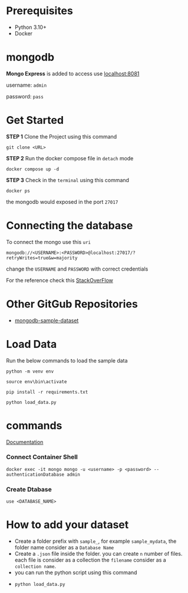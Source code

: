 # Prerequisites
* Python 3.10+
* Docker

# mongodb

**Mongo Express** is added to access use [localhost:8081](http://localhost:8081/)

username: `admin`

password: `pass`

# Get Started
**STEP 1**
Clone the Project using this command
```
git clone <URL>
```

**STEP 2**
Run the docker compose file in `detach` mode
```
docker compose up -d
```

**STEP 3**
Check in the `terminal` using this command
```
docker ps
```
the mongodb would exposed in the port `27017`

# Connecting the database
To connect the mongo use this `uri`

```
mongodb://<USERNAME>:<PASSWORD>@localhost:27017/?retryWrites=true&w=majority
```
change the `USERNAME` and `PASSWORD` with correct credentials

For the reference check this [StackOverFlow](https://stackoverflow.com/questions/75827552/keep-alive-query-failed/75994590#75994590)

# Other GitGub Repositories
* [mongodb-sample-dataset](https://github.com/neelabalan/mongodb-sample-dataset/)

# Load Data
Run the below commands to load the sample data
```
python -m venv env
```
```
source env\bin\activate
```
```
pip install -r requirements.txt
```
```
python load_data.py
```

# commands
[Documentation]()
### Connect Container Shell
```
docker exec -it mongo mongo -u <username> -p <password> --authenticationDatabase admin
```

### Create Dtabase
```
use <DATABASE_NAME>
```

# How to add your dataset
* Create a folder prefix with `sample_`, for example `sample_mydata`, the folder name consider as a `Database Name`
* Create a `.json` file inside the folder. you can create `n` number of files. each file is consider as a collection the `filename` consider as a `collection name`.
* you can run the python script using this command
* ```
  python load_data.py
  ```
